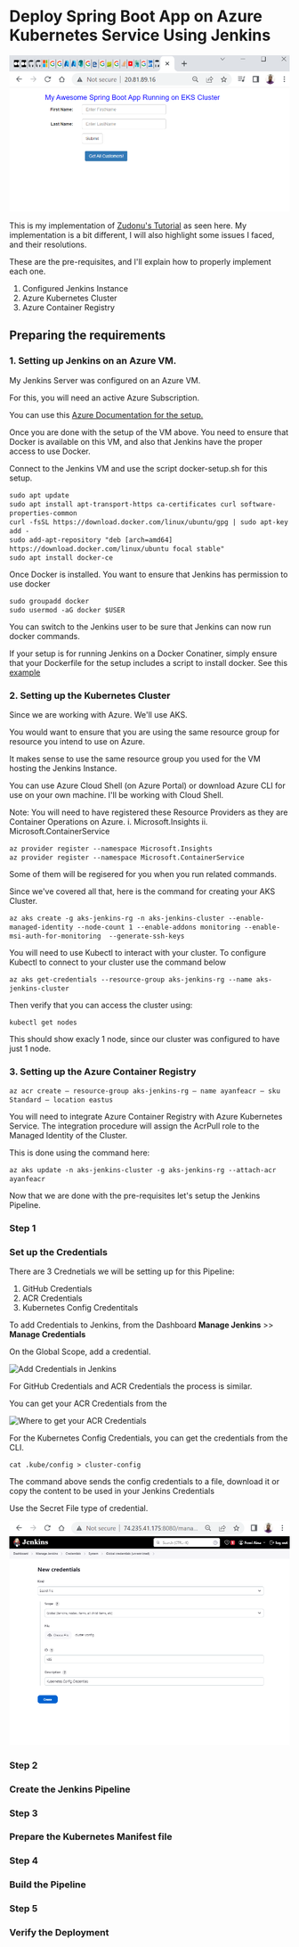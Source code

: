 # Deploy Spring Boot App on Azure Kubernetes Service Using Jenkins

![Spring-boot App running on AKS](https://github.com/Ayanfe19/aks-jenkins/blob/main/images/Spring%20boot%20App.png)


This is my implementation of [Zudonu's Tutorial](https://medium.com/@osomudeyazudonu/how-to-deploy-spring-boot-app-into-aks-cluster-using-jenkins-pipeline-and-kubectl-cli-plugin-e59e53df34ea) as seen here. My implementation is a bit different, I will also highlight some issues I faced, and their resolutions.

These are the pre-requisites, and I'll explain how to properly implement each one.

1. Configured Jenkins Instance
2. Azure Kubernetes Cluster
3. Azure Container Registry

## Preparing the requirements

### 1. Setting up Jenkins on an Azure VM.

My Jenkins Server was configured on an Azure VM.

For this, you will need an active Azure Subscription.

You can use this [Azure Documentation for the setup.](https://learn.microsoft.com/en-us/azure/developer/jenkins/configure-on-linux-vm)

Once you are done with the setup of the VM above. You need to ensure that Docker is available on this VM, and also that Jenkins have the proper access to use Docker.

Connect to the Jenkins VM and use the script docker-setup.sh for this setup.

```
sudo apt update
sudo apt install apt-transport-https ca-certificates curl software-properties-common
curl -fsSL https://download.docker.com/linux/ubuntu/gpg | sudo apt-key add -
sudo add-apt-repository "deb [arch=amd64] https://download.docker.com/linux/ubuntu focal stable"
sudo apt install docker-ce
```

Once Docker is installed. You want to ensure that Jenkins has permission to use docker

```
sudo groupadd docker
sudo usermod -aG docker $USER
```

You can switch to the Jenkins user to be sure that Jenkins can now run docker commands.

If your setup is for running Jenkins on a Docker Conatiner, simply ensure that your Dockerfile for the setup includes a script to install docker. See this [example](https://github.com/shazChaudhry/docker-jenkins/blob/ee0f386fd1706829b956cb2e723c0f2935496933/Dockerfile)


### 2. Setting up the Kubernetes Cluster

Since we are working with Azure. We'll use AKS. 

You would want to ensure that you are using the same resource group for resource you intend to use on Azure.

It makes sense to use the same resource group you used for the VM hosting the Jenkins Instance.

You can use Azure Cloud Shell (on Azure Portal) or download Azure CLI for use on your own machine. I'll be working with Cloud Shell.

Note: You will need to have registered these Resource Providers as they are Container Operations on Azure.
i. Microsoft.Insights
ii. Microsoft.ContainerService

```
az provider register --namespace Microsoft.Insights
az provider register --namespace Microsoft.ContainerService
```

Some of them will be regisered for you when you run related commands.

Since we've covered all that, here is the command for creating your AKS Cluster.

```
az aks create -g aks-jenkins-rg -n aks-jenkins-cluster --enable-managed-identity --node-count 1 --enable-addons monitoring --enable-msi-auth-for-monitoring  --generate-ssh-keys
```

You will need to use Kubectl to interact with your cluster. To configure Kubectl to connect to your cluster use the command below

```
az aks get-credentials --resource-group aks-jenkins-rg --name aks-jenkins-cluster
```

Then verify that you can access the cluster using:
```
kubectl get nodes
```

This should show exacly 1 node, since our cluster was configured to have just 1 node.


### 3. Setting up the Azure Container Registry

```
az acr create — resource-group aks-jenkins-rg — name ayanfeacr — sku Standard — location eastus
```

You will need to integrate Azure Container Registry with Azure Kubernetes Service. The integration procedure will assign the AcrPull role to the Managed Identity of the Cluster.

This is done using the command here:

```
az aks update -n aks-jenkins-cluster -g aks-jenkins-rg --attach-acr ayanfeacr 
```


Now that we are done with the pre-requisites let's setup the Jenkins Pipeline.


### Step 1
### Set up the Credentials
There are 3 Crednetials we will be setting up for this Pipeline:
1. GitHub Credentials
2. ACR Credentials
3. Kubernetes Config Credentitals

To add Credentials to Jenkins, from the Dashboard **Manage Jenkins** >> **Manage Credentials** 

On the Global Scope, add a credential.

![Add Credentials in Jenkins]()

For GitHub Credentials and ACR Credentials the process is similar.

You can get your ACR Credentials from the 

![Where to get your ACR Credentials]()

For the Kubernetes Config Credentials, you can get the credentials from the CLI.


```
cat .kube/config > cluster-config
```

The command above sends the config credentials to a file, download it or copy the content to be used in your Jenkins Credentials

Use the Secret File type of credential.

![Set up K8S Config Credentials](https://github.com/Ayanfe19/aks-jenkins/blob/main/images/add-credentials-to-jenkins-2.png)
 
### Step 2
### Create the Jenkins Pipeline

### Step 3
### Prepare the Kubernetes Manifest file


### Step 4
### Build the Pipeline


### Step 5
### Verify the Deployment


